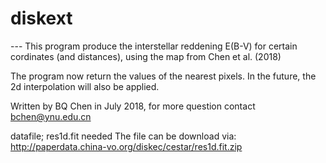# diskext

--- This program produce the interstellar reddening E(B-V) for certain cordinates (and distances), using the map from Chen et al. (2018)

The program now return the values of the nearest pixels. In the future, the 2d interpolation will also be applied.

Written by BQ Chen in July 2018, for more question contact bchen@ynu.edu.cn

datafile; res1d.fit needed
The file can be download via:
http://paperdata.china-vo.org/diskec/cestar/res1d.fit.zip

